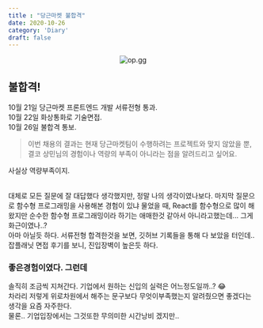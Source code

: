 ```yaml
---
title : "당근마켓 불합격"
date: 2020-10-26
category: 'Diary'
draft: false
---   
```

<div style="margin : 0 auto; text-align : center">
  <img src="https://www.daangn.com/images/meta/home/daangn.png" alt="op.gg">
</div>

## 불합격!
10월 21일 당근마켓 프론트엔드 개발 서류전형 통과.
<br>
10월 22일 화상통화로 기술면접.
<br>
10월 26일 불합격 통보.

> 이번 채용의 결과는 현재 당근마켓팀이 수행하려는 프로젝트와 맞지 않았을 뿐, 
결코 상민님의 경험이나 역량의 부족이 아니라는 점을 알려드리고 싶어요.

사실상 역량부족이지.

<br>
대체로 모든 질문에 잘 대답했다 생각했지만, 정말 나의 생각이였나보다.
마지막 질문으로 함수형 프로그래밍을 사용해본 경험이 있냐 물었을 때, React를 함수형으로 많이 해왔지만 순수한 함수형 프로그래밍이라 하기는 애매한것 같아서 아니라고했는데... 그게 화근이였나..? 
<br>
아마 아닐듯 하다. 서류전형 합격한것을 보면, 깃허브 기록들을 통해 다 보았을 터인데..
<br>
잡플래닛 면접 후기를 보니, 진입장벽이 높은듯 하다.

### 좋은경험이였다. 그런데
솔직히 조금씩 지쳐간다. 기업에서 원하는 신입의 실력은 어느정도일까..? 😂<br>
차라리 저렇게 위로차원에서 해주는 문구보다 무엇이부족했는지 알려줬으면 좋겠다는생각을 요즘 자주한다.
<br>
물론.. 기업입장에서는 그것또한 무의미한 시간낭비 겠지만..